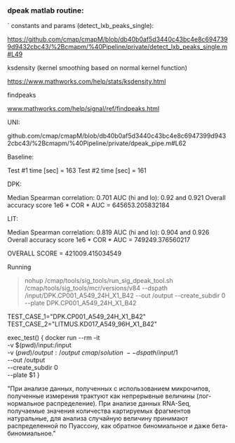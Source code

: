 ### dpeak matlab routine:
`
constants and params (detect_lxb_peaks_single):

https://github.com/cmap/cmapM/blob/db40b0af5d3440c43bc4e8c6947399d9432cbc43/%2Bcmapm/%40Pipeline/private/detect_lxb_peaks_single.m#L49

ksdensity (kernel smoothing based on normal kernel function)

https://www.mathworks.com/help/stats/ksdensity.html

findpeaks

www.mathworks.com/help/signal/ref/findpeaks.html

UNI:

github.com/cmap/cmapM/blob/db40b0af5d3440c43bc4e8c6947399d9432cbc43/%2Bcmapm/%40Pipeline/private/dpeak_pipe.m#L62


Baseline:

Test #1 time [sec] = 163
Test #2 time [sec] = 161

DPK:

Median Spearman correlation: 0.701
AUC (hi and lo): 0.92 and 0.921
Overall accuracy score 1e6 * COR * AUC = 645653.205832184

LIT:

Median Spearman correlation: 0.819
AUC (hi and lo): 0.904 and 0.926
Overall accuracy score 1e6 * COR * AUC = 749249.376560217

OVERALL SCORE = 421009.415034549



Running
 > nohup  /cmap/tools/sig_tools/run_sig_dpeak_tool.sh /cmap/tools/sig_tools/mcr/versions/v84 --dspath /input/DPK.CP001_A549_24H_X1_B42 --out /output --create_subdir 0 --plate DPK.CP001_A549_24H_X1_B42 


TEST_CASE_1="DPK.CP001_A549_24H_X1_B42"
TEST_CASE_2="LITMUS.KD017_A549_96H_X1_B42"

exec_test() {
  docker run --rm -it \
    -v $(pwd)/input:/input \
    -v $(pwd)/output:/output \
    cmap/solution \
      --dspath /input/$1 \
      --out /output \
      --create_subdir 0 \
      --plate $1
}

"При анализе данных, полученных с использованием микрочипов, полученные измерения трактуют как непрерывные величины (лог-нормальное распределение). При анализе данных RNA-Seq, получаемые значения количества картируемых фрагментов натуральные, для анализа случайную величину принимают распределенной по Пуассону, как обратное биномиальное и даже бета-биномиальное."
